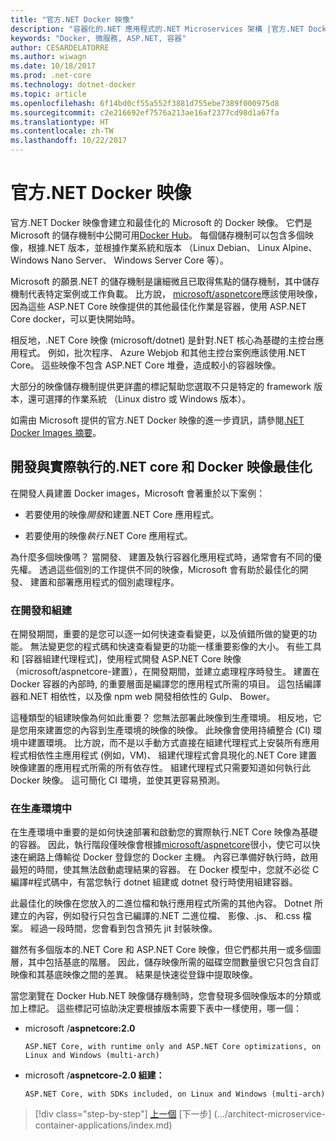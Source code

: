 ```yaml
---
title: "官方.NET Docker 映像"
description: "容器化的.NET 應用程式的.NET Microservices 架構 |官方.NET Docker 映像"
keywords: "Docker, 微服務, ASP.NET, 容器"
author: CESARDELATORRE
ms.author: wiwagn
ms.date: 10/18/2017
ms.prod: .net-core
ms.technology: dotnet-docker
ms.topic: article
ms.openlocfilehash: 6f14bd0cf55a552f3881d755ebe7389f000975d8
ms.sourcegitcommit: c2e216692ef7576a213ae16af2377cd98d1a67fa
ms.translationtype: HT
ms.contentlocale: zh-TW
ms.lasthandoff: 10/22/2017
---
```

# <a name="official-net-docker-images"></a>官方.NET Docker 映像

官方.NET Docker 映像會建立和最佳化的 Microsoft 的 Docker 映像。 它們是 Microsoft 的儲存機制中公開可用[Docker Hub](https://hub.docker.com/u/microsoft/)。 每個儲存機制可以包含多個映像，根據.NET 版本，並根據作業系統和版本 （Linux Debian、 Linux Alpine、 Windows Nano Server、 Windows Server Core 等）。

Microsoft 的願景.NET 的儲存機制是讓細微且已取得焦點的儲存機制，其中儲存機制代表特定案例或工作負載。 比方說， [microsoft/aspnetcore](https://hub.docker.com/r/microsoft/aspnetcore/)應該使用映像，因為這些 ASP.NET Core 映像提供的其他最佳化作業是容器，使用 ASP.NET Core docker，可以更快開始時。

相反地，.NET Core 映像 (microsoft/dotnet) 是針對.NET 核心為基礎的主控台應用程式。 例如，批次程序、 Azure Webjob 和其他主控台案例應該使用.NET Core。 這些映像不包含 ASP.NET Core 堆疊，造成較小的容器映像。

大部分的映像儲存機制提供更詳盡的標記幫助您選取不只是特定的 framework 版本，還可選擇的作業系統 （Linux distro 或 Windows 版本）。

如需由 Microsoft 提供的官方.NET Docker 映像的進一步資訊，請參閱[.NET Docker Images 摘要](https://aka.ms/dotnetdockerimages)。

## <a name="net-core-and-docker-image-optimizations-for-development-versus-production"></a>開發與實際執行的.NET core 和 Docker 映像最佳化

在開發人員建置 Docker images，Microsoft 會著重於以下案例：

-   若要使用的映像*開發*和建置.NET Core 應用程式。

-   若要使用的映像*執行*.NET Core 應用程式。

為什麼多個映像嗎？ 當開發、 建置及執行容器化應用程式時，通常會有不同的優先權。 透過這些個別的工作提供不同的映像，Microsoft 會有助於最佳化的開發、 建置和部署應用程式的個別處理程序。

### <a name="during-development-and-build"></a>在開發和組建

在開發期間，重要的是您可以逐一如何快速查看變更，以及偵錯所做的變更的功能。 無法變更您的程式碼和快速查看變更的功能一樣重要影像的大小。 有些工具和 [容器組建代理程式]，使用程式開發 ASP.NET Core 映像 （microsoft/aspnetcore-建置），在開發期間，並建立處理程序時發生。 建置在 Docker 容器的內部時, 的重要層面是編譯您的應用程式所需的項目。 這包括編譯器和.NET 相依性，以及像 npm web 開發相依性的 Gulp、 Bower。

這種類型的組建映像為何如此重要？ 您無法部署此映像到生產環境。 相反地，它是您用來建置您的內容到生產環境的映像的映像。 此映像會使用持續整合 (CI) 環境中建置環境。 比方說，而不是以手動方式直接在組建代理程式上安裝所有應用程式相依性主應用程式 (例如，VM)、 組建代理程式會具現化的.NET Core 建置映像建置的應用程式所需的所有依存性。 組建代理程式只需要知道如何執行此 Docker 映像。 這可簡化 CI 環境，並使其更容易預測。

### <a name="in-production"></a>在生產環境中

在生產環境中重要的是如何快速部署和啟動您的實際執行.NET Core 映像為基礎的容器。 因此，執行階段僅映像會根據[microsoft/aspnetcore](https://hub.docker.com/r/microsoft/aspnetcore/)很小，使它可以快速在網路上傳輸從 Docker 登錄您的 Docker 主機。 內容已準備好執行時，啟用最短的時間，使其無法啟動處理結果的容器。 在 Docker 模型中，您就不必從 C 編譯\#程式碼中，有當您執行 dotnet 組建或 dotnet 發行時使用組建容器。

此最佳化的映像在您放入的二進位檔和執行應用程式所需的其他內容。 Dotnet 所建立的內容，例如發行只包含已編譯的.NET 二進位檔、 影像、.js、 和.css 檔案。 經過一段時間，您會看到包含預先 jit 封裝映像。

雖然有多個版本的.NET Core 和 ASP.NET Core 映像，但它們都共用一或多個圖層，其中包括基底的階層。 因此，儲存映像所需的磁碟空間數量很它只包含自訂映像和其基底映像之間的差異。 結果是快速從登錄中提取映像。

當您瀏覽在 Docker Hub.NET 映像儲存機制時，您會發現多個映像版本的分類或加上標記。 這些標記可協助決定要根據版本需要下表中一樣使用，哪一個：

-   microsoft /**aspnetcore:2.0**

        ASP.NET Core, with runtime only and ASP.NET Core optimizations, on Linux and Windows (multi-arch)

-   microsoft /**aspnetcore-2.0 組建：**

        ASP.NET Core, with SDKs included, on Linux and Windows (multi-arch)


>[!div class="step-by-step"]
[上一個](net-容器-os-targets.md) [下一步] (.../architect-microservice-container-applications/index.md)
